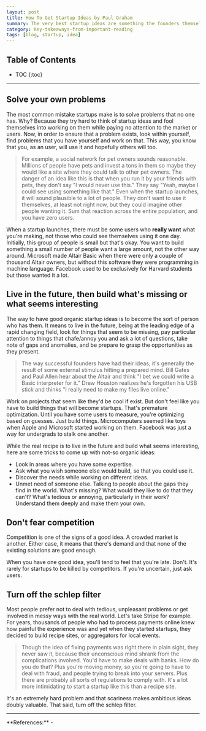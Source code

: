 ```yaml
---
layout: post
title: How To Get Startup Ideas by Paul Graham
summary: The very best startup ideas are something the founders themselves want, that they themselves can build, and that few others realize are worth doing.
category: Key-takeaways-from-important-reading
tags: [blog, startup, idea]
---
```


<h2> Table of Contents </h2>

* TOC
{:toc}

<hr>

## Solve your own problems

The most common mistake startups make is to solve problems that no one has. Why? Because they try hard to think of startup ideas and fool themselves into working on them while paying no attention to the market or users. Now, in order to ensure that a problem exists, look within yourself, find problems that you have yourself and work on that. This way, you know that you, as an user, will use it and hopefully others will too.

> For example, a social network for pet owners sounds reasonable. Millions of people have pets and invest a tons in them so maybe they would like a site where they could talk to other pet owners. The danger of an idea like this is that when you run it by your friends with pets, they don't say "I would never use this." They say "Yeah, maybe I could see using something like that." Even when the startup launches, it will sound plausible to a lot of people. They don't want to use it themselves, at least not right now, but they could imagine other people wanting it. Sum that reaction across the entire population, and you have zero users.

When a startup launches, there must be some users who **really want** what you're making, not those who could see themselves using it one day. Initially, this group of people is small but that's okay. You want to build something a small number of people want a large amount, not the other way around. Microsoft made Altair Basic when there were only a couple of thousand Altair owners, but without this software they were programming in machine language. Facebook used to be exclusively for Harvard students but those wanted it a lot.

## Live in the future, then build what's missing or what seems interesting

The way to have good organic startup ideas is to become the sort of person who has them. It means to live in the future, being at the leading edge of a rapid changing field, look for things that seem to be missing, pay particular attention to things that chafe/annoy you and ask a lot of questions, take note of gaps and anomalies, and be prepare to grasp the opportunities as they present.

> The way successful founders have had their ideas, it's generally the result of some external stimulus hitting a prepared mind. Bill Gates and Paul Allen hear about the Altair and think "I bet we could write a Basic interpreter for it." Drew Houston realizes he's forgotten his USB stick and thinks "I really need to make my files live online."

Work on projects that seem like they'd be cool if exist. But don't feel like you have to build things that will become startups. That's premature optimization. Until you have some users to measure, you're optimizing based on guesses. Just build things. Microcomputers seemed like toys when Apple and Microsoft started working on them. Facebook was just a way for undergrads to stalk one another.

While the real recipe is to live in the future and build what seems interesting, here are some tricks to come up with not-so organic ideas:
- Look in areas where you have some expertise.
- Ask what you wish someone else would build, so that you could use it.
- Discover the needs while working on different ideas.
- Unmet need of someone else. Talking to people about the gaps they find in the world. What's missing? What would they like to do that they can't? What's tedious or annoying, particularly in their work? Understand them deeply and make them your own.

## Don't fear competition

Competition is one of the signs of a good idea. A crowded market is another. Either case, it means that there's demand and that none of the existing solutions are good enough.

When you have one good idea, you'll tend to feel that you're late. Don't. It's rarely for startups to be killed by competitors. If you're uncertain, just ask users.

## Turn off the schlep filter

Most people prefer not to deal with tedious, unpleasant problems or get involved in messy ways with the real world. Let's take Stripe for example. For years, thousands of people who had to process payments online knew how painful the experience was and yet when they started startups, they decided to build recipe sites, or aggregators for local events.

> Though the idea of fixing payments was right there in plain sight, they never saw it, because their unconscious mind shrank from the complications involved. You'd have to make deals with banks. How do you do that? Plus you're moving money, so you're going to have to deal with fraud, and people trying to break into your servers. Plus there are probably all sorts of regulations to comply with. It's a lot more intimidating to start a startup like this than a recipe site.

It's an extremely hard problem and that scariness makes ambitious ideas doubly valuable. That said, turn off the schlep filter.

<hr>
**References:**
- <http://www.paulgraham.com/startupideas.html>
